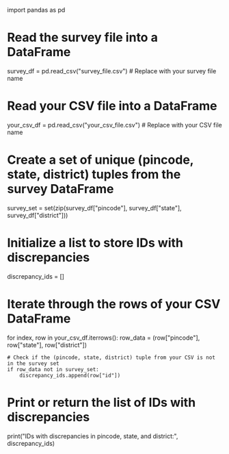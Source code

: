import pandas as pd

# Read the survey file into a DataFrame
survey_df = pd.read_csv("survey_file.csv")  # Replace with your survey file name

# Read your CSV file into a DataFrame
your_csv_df = pd.read_csv("your_csv_file.csv")  # Replace with your CSV file name

# Create a set of unique (pincode, state, district) tuples from the survey DataFrame
survey_set = set(zip(survey_df["pincode"], survey_df["state"], survey_df["district"]))

# Initialize a list to store IDs with discrepancies
discrepancy_ids = []

# Iterate through the rows of your CSV DataFrame
for index, row in your_csv_df.iterrows():
    row_data = (row["pincode"], row["state"], row["district"])
    
    # Check if the (pincode, state, district) tuple from your CSV is not in the survey set
    if row_data not in survey_set:
        discrepancy_ids.append(row["id"])

# Print or return the list of IDs with discrepancies
print("IDs with discrepancies in pincode, state, and district:", discrepancy_ids)

